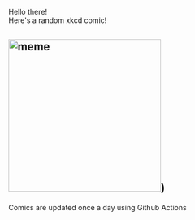Hello there! <br>Here's a random xkcd comic!<br>
## <img src="https://imgs.xkcd.com/comics/terminology.png" alt="meme" width="300"/>)<br>
Comics are updated once a day using Github Actions